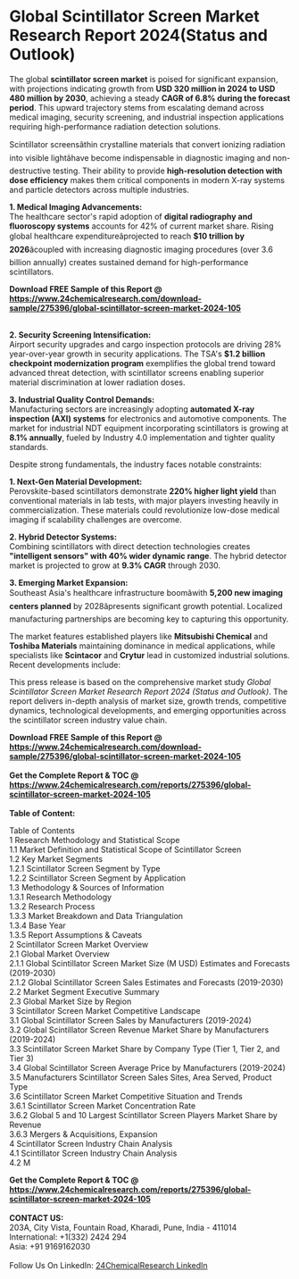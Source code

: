 <h1>Global Scintillator Screen Market Research Report 2024(Status and Outlook)</h1><p>The global <strong>scintillator screen market</strong> is poised for significant expansion, with projections indicating growth from <strong>USD 320 million in 2024 to USD 480 million by 2030</strong>, achieving a steady <strong>CAGR of 6.8% during the forecast period</strong>. This upward trajectory stems from escalating demand across medical imaging, security screening, and industrial inspection applications requiring high-performance radiation detection solutions.</p><p>Scintillator screensâthin crystalline materials that convert ionizing radiation into visible lightâhave become indispensable in diagnostic imaging and non-destructive testing. Their ability to provide <strong>high-resolution detection with dose efficiency</strong> makes them critical components in modern X-ray systems and particle detectors across multiple industries.</p><p><strong>1. Medical Imaging Advancements:</strong><br>
The healthcare sector's rapid adoption of <strong>digital radiography and fluoroscopy systems</strong> accounts for 42% of current market share. Rising global healthcare expenditureâprojected to reach <strong>$10 trillion by 2026</strong>âcoupled with increasing diagnostic imaging procedures (over 3.6 billion annually) creates sustained demand for high-performance scintillators.</p><div><b>Download FREE Sample of this Report @ 
            <a href="https://www.24chemicalresearch.com/download-sample/275396/global-scintillator-screen-market-2024-105">
            https://www.24chemicalresearch.com/download-sample/275396/global-scintillator-screen-market-2024-105</a></b></div><br><p><strong>2. Security Screening Intensification:</strong><br>
Airport security upgrades and cargo inspection protocols are driving 28% year-over-year growth in security applications. The TSA's <strong>$1.2 billion checkpoint modernization program</strong> exemplifies the global trend toward advanced threat detection, with scintillator screens enabling superior material discrimination at lower radiation doses.</p><p><strong>3. Industrial Quality Control Demands:</strong><br>
Manufacturing sectors are increasingly adopting <strong>automated X-ray inspection (AXI) systems</strong> for electronics and automotive components. The market for industrial NDT equipment incorporating scintillators is growing at <strong>8.1% annually</strong>, fueled by Industry 4.0 implementation and tighter quality standards.</p><p>Despite strong fundamentals, the industry faces notable constraints:</p><p><strong>1. Next-Gen Material Development:</strong><br>
Perovskite-based scintillators demonstrate <strong>220% higher light yield</strong> than conventional materials in lab tests, with major players investing heavily in commercialization. These materials could revolutionize low-dose medical imaging if scalability challenges are overcome.</p><p><strong>2. Hybrid Detector Systems:</strong><br>
Combining scintillators with direct detection technologies creates <strong>"intelligent sensors" with 40% wider dynamic range</strong>. The hybrid detector market is projected to grow at <strong>9.3% CAGR</strong> through 2030.</p><p><strong>3. Emerging Market Expansion:</strong><br>
Southeast Asia's healthcare infrastructure boomâwith <strong>5,200 new imaging centers planned</strong> by 2028âpresents significant growth potential. Localized manufacturing partnerships are becoming key to capturing this opportunity.</p><p>The market features established players like <strong>Mitsubishi Chemical</strong> and <strong>Toshiba Materials</strong> maintaining dominance in medical applications, while specialists like <strong>Scintacor</strong> and <strong>Crytur</strong> lead in customized industrial solutions. Recent developments include:</p><p>This press release is based on the comprehensive market study <em>Global Scintillator Screen Market Research Report 2024 (Status and Outlook)</em>. The report delivers in-depth analysis of market size, growth trends, competitive dynamics, technological developments, and emerging opportunities across the scintillator screen industry value chain.</p><div><b>Download FREE Sample of this Report @ 
            <a href="https://www.24chemicalresearch.com/download-sample/275396/global-scintillator-screen-market-2024-105">
            https://www.24chemicalresearch.com/download-sample/275396/global-scintillator-screen-market-2024-105</a></b></div><br><div><b>Get the Complete Report & TOC @ 
            <a href="https://www.24chemicalresearch.com/reports/275396/global-scintillator-screen-market-2024-105">
            https://www.24chemicalresearch.com/reports/275396/global-scintillator-screen-market-2024-105</a></b></div><br>
            <b>Table of Content:</b><p>Table of Contents<br />
1 Research Methodology and Statistical Scope<br />
1.1 Market Definition and Statistical Scope of Scintillator Screen<br />
1.2 Key Market Segments<br />
1.2.1 Scintillator Screen Segment by Type<br />
1.2.2 Scintillator Screen Segment by Application<br />
1.3 Methodology & Sources of Information<br />
1.3.1 Research Methodology<br />
1.3.2 Research Process<br />
1.3.3 Market Breakdown and Data Triangulation<br />
1.3.4 Base Year<br />
1.3.5 Report Assumptions & Caveats<br />
2 Scintillator Screen Market Overview<br />
2.1 Global Market Overview<br />
2.1.1 Global Scintillator Screen Market Size (M USD) Estimates and Forecasts (2019-2030)<br />
2.1.2 Global Scintillator Screen Sales Estimates and Forecasts (2019-2030)<br />
2.2 Market Segment Executive Summary<br />
2.3 Global Market Size by Region<br />
3 Scintillator Screen Market Competitive Landscape<br />
3.1 Global Scintillator Screen Sales by Manufacturers (2019-2024)<br />
3.2 Global Scintillator Screen Revenue Market Share by Manufacturers (2019-2024)<br />
3.3 Scintillator Screen Market Share by Company Type (Tier 1, Tier 2, and Tier 3)<br />
3.4 Global Scintillator Screen Average Price by Manufacturers (2019-2024)<br />
3.5 Manufacturers Scintillator Screen Sales Sites, Area Served, Product Type<br />
3.6 Scintillator Screen Market Competitive Situation and Trends<br />
3.6.1 Scintillator Screen Market Concentration Rate<br />
3.6.2 Global 5 and 10 Largest Scintillator Screen Players Market Share by Revenue<br />
3.6.3 Mergers & Acquisitions, Expansion<br />
4 Scintillator Screen Industry Chain Analysis<br />
4.1 Scintillator Screen Industry Chain Analysis<br />
4.2 M</p><div><b>Get the Complete Report & TOC @ 
            <a href="https://www.24chemicalresearch.com/reports/275396/global-scintillator-screen-market-2024-105">
            https://www.24chemicalresearch.com/reports/275396/global-scintillator-screen-market-2024-105</a></b></div><br><b>CONTACT US:</b><br>
            203A, City Vista, Fountain Road, Kharadi, Pune, India - 411014<br>
            International: +1(332) 2424 294<br>
            Asia: +91 9169162030 <br><br>
            Follow Us On LinkedIn: <a href="https://www.linkedin.com/company/24chemicalresearch/">24ChemicalResearch LinkedIn</a>